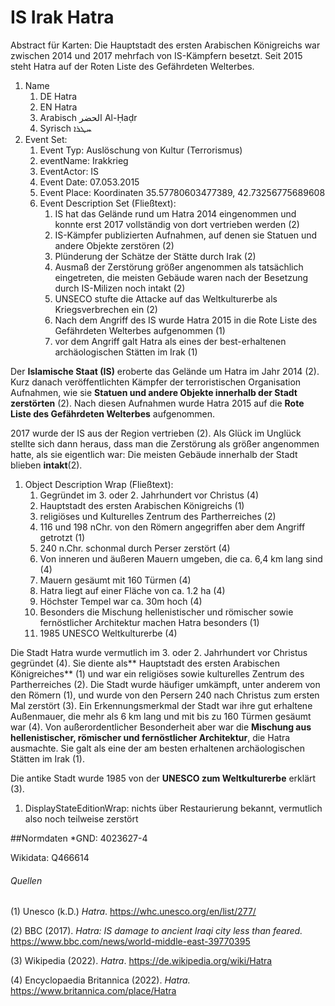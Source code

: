 # IS Irak Hatra

Abstract für Karten: Die Hauptstadt des ersten Arabischen Königreichs war zwischen 2014 und 2017 mehrfach von IS-Kämpfern besetzt. Seit 2015 steht Hatra auf der Roten Liste des Gefährdeten Welterbes.

1. Name 
   1. DE Hatra
   2. EN Hatra
   3. Arabisch الحضر Al-Ḥaḍr
   4. Syrisch ‎ܚܛܪܐ
2. Event Set: 
   1. Event Typ: Auslöschung von Kultur (Terrorismus)
   2. eventName: Irakkrieg
   3. EventActor: IS
   4. Event Date: 07.053.2015
   5. Event Place: Koordinaten 35.57780603477389, 42.73256775689608
   6. Event Description Set (Fließtext): 
      1. IS hat das Gelände rund um Hatra 2014 eingenommen und konnte erst 2017 vollständig von dort vertrieben werden (2)
      2. IS-Kämpfer publizierten Aufnahmen, auf denen sie Statuen und andere Objekte zerstören (2)
      3. Plünderung der Schätze der Stätte durch Irak (2)
      4. Ausmaß der Zerstörung größer angenommen als tatsächlich eingetreten, die meisten Gebäude waren nach der Besetzung durch IS-Milizen noch intakt (2)
      5. UNSECO stufte die Attacke auf das Weltkulturerbe als Kriegsverbrechen ein (2)
      6. Nach dem Angriff des IS wurde Hatra 2015 in die Rote Liste des Gefährdeten Welterbes aufgenommen (1)
      7. vor dem Angriff galt Hatra als eines der best-erhaltenen archäologischen Stätten im Irak (1)

Der **Islamische Staat (IS)** eroberte das Gelände um Hatra im Jahr 2014 (2). Kurz danach veröffentlichten Kämpfer der terroristischen Organisation Aufnahmen, wie sie **Statuen und andere Objekte innerhalb der Stadt zerstörten** (2). Nach diesen Aufnahmen wurde Hatra 2015 auf die **Rote Liste des Gefährdeten Welterbes** aufgenommen.

2017 wurde der IS aus der Region vertrieben (2). Als Glück im Unglück stellte sich dann heraus, dass man die Zerstörung als größer angenommen hatte, als sie eigentlich war: Die meisten Gebäude innerhalb der Stadt blieben **intakt**(2).

1. Object Description Wrap (Fließtext): 
   1. Gegründet im 3. oder 2. Jahrhundert vor Christus (4)
   2. Hauptstadt des ersten Arabischen Königreichs (1)
   3. religiöses und Kulturelles Zentrum des Partherreiches (2)
   4. 116 und 198 nChr. von den Römern angegriffen aber dem Angriff getrotzt (1)
   5. 240 n.Chr. schonmal durch Perser zerstört (4)
   6. Von inneren und äußeren Mauern umgeben, die ca. 6,4 km lang sind (4)
   7. Mauern gesäumt mit 160 Türmen (4)
   8. Hatra liegt auf einer Fläche von ca. 1.2 ha (4)
   9. Höchster Tempel war ca. 30m hoch (4)
   10. Besonders die Mischung hellenistischer und römischer sowie fernöstlicher Architektur machen Hatra besonders (1)
   11. 1985 UNESCO Weltkulturerbe (4)

Die Stadt Hatra wurde vermutlich im 3. oder 2. Jahrhundert vor Christus gegründet (4). Sie diente als** Hauptstadt des ersten Arabischen Königreiches** (1) und war ein religiöses sowie kulturelles Zentrum des Partherreiches (2). Die Stadt wurde häufiger umkämpft, unter anderem von den Römern (1), und wurde von den Persern 240 nach Christus zum ersten Mal zerstört (3). Ein Erkennungsmerkmal der Stadt war ihre gut erhaltene Außenmauer, die mehr als 6 km lang und mit bis zu 160 Türmen gesäumt war (4). Von außerordentlicher Besonderheit aber war die **Mischung aus hellenistischer, römischer und fernöstlicher Architektur**, die Hatra ausmachte. Sie galt als eine der am besten erhaltenen archäologischen Stätten im Irak (1).

Die antike Stadt wurde 1985 von der **UNESCO zum Weltkulturerbe** erklärt (3).

1. DisplayStateEditionWrap: nichts über Restaurierung bekannt, vermutlich also noch teilweise zerstört

\##Normdaten
\*GND: 4023627-4

Wikidata: Q466614

###### Quellen

(1) Unesco (k.D.) _Hatra_.  <https://whc.unesco.org/en/list/277/> 

(2) BBC (2017). _Hatra: IS damage to ancient Iraqi city less than feared._ <https://www.bbc.com/news/world-middle-east-39770395> 

(3) Wikipedia (2022). _Hatra_. <https://de.wikipedia.org/wiki/Hatra> 

(4) Encyclopaedia Britannica (2022). _Hatra._ <https://www.britannica.com/place/Hatra> 


